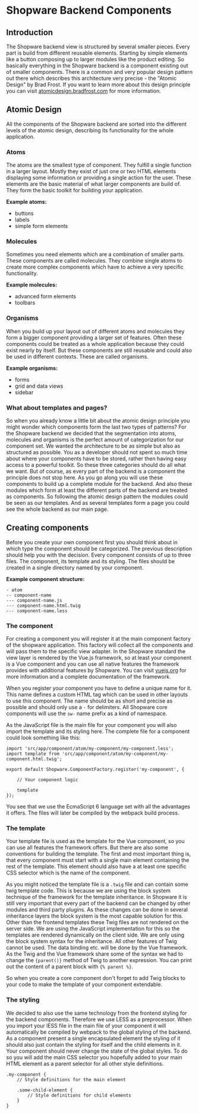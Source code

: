 # Shopware Backend Components

## Introduction
The Shopware backend view is structured by several smaller pieces. Every part is build from different reusable elements. Starting by simple elements like a button composing up to larger modules like the product editing. So basically everything in the Shopware backend is a component existing out of smaller components. There is a common and very popular design pattern out there which describes this architecture very precise - the "Atomic Design" by Brad Frost. If you want to learn more about this design principle you can visit [atomicdesign.bradfrost.com](http://atomicdesign.bradfrost.com/) for more information.

## Atomic Design
All the components of the Shopware backend are sorted into the different levels of the atomic design, describing its functionality for the whole application.

### Atoms
The atoms are the smallest type of component. They fulfill a single function in a larger layout. Mostly they exist of just one or two HTML elements displaying some information or providing a single action for the user. These elements are the basic material of what larger components are build of. They form the basic toolkit for building your application.

**Example atoms:**
- buttons
- labels
- simple form elements

### Molecules
Sometimes you need elements which are a combination of smaller parts. These components are called molecules. They combine single atoms to create more complex components which have to achieve a very specific functionality. 

**Example molecules:**
- advanced form elements
- toolbars

### Organisms
When you build up your layout out of different atoms and molecules they form a bigger component providing a larger set of features. Often these components could be treated as a whole application because they could exist nearly by itself. But these components are still reusable and could also be used in different contexts. These are called organisms.

**Example organisms:**
- forms
- grid and data views
- sidebar

### What about templates and pages?
So when you already know a little bit about the atomic design principle you might wonder which components form the last two types of patterns? For the Shopware backend we decided that the segmentation into atoms, molecules and organisms is the perfect amount of categorization for our component set. We wanted the architecture to be as simple but also as structured as possible. You as a developer should not spent so much time about where your components have to be stored, rather then having easy access to a powerful toolkit. So these three categories should do all what we want. But of course, as every part of the backend is a component the principle does not stop here. As you go along you will use these components to build up a complete module for the backend. And also these modules which form at least the different parts of the backend are treated as components. So following the atomic design pattern the modules could be seen as our templates. And as several templates form a page you could see the whole backend as our main page.

## Creating components
Before you create your own component first you should think about in which type the component should be categorized. The previous description should help you with the decision. Every component consists of up to three files. The component, its template and its styling. The files should be created in a single directory named by your component.

**Example component structure:**
```
- atom
-- component-name
--- component-name.js
--- component-name.html.twig
--- component-name.less
```

### The component
For creating a component you will register it at the main component factory of the shopware application. This factory will collect all the components and will pass them to the specific view adapter. In the Shopware standard the view layer is rendered by the Vue.js framework, so at least your component is a Vue component and you can use all native features the framework provides with additional features by Shopware. You can visit [vuejs.org](https://vuejs.org/) for more information and a complete documentation of the framework.

When you register your component you have to define a unique name for it. This name defines a custom HTML tag which can be used in other layouts to use this component. The name should be as short and precise as possible and should only use a `-` for delimiters. All Shopware core components will use the `sw-` name prefix as a kind of namespace.

As the JavaScript file is the main file for your component you will also import the template and its styling here. The complete file for a component could look something like this:

```
import 'src/app/component/atom/my-component/my-component.less';
import template from 'src/app/component/atom/my-component/my-component.html.twig'; 

export default Shopware.ComponentFactory.register('my-component', {

    // Your component logic

    template
});
```

You see that we use the EcmaScript 6 language set with all the advantages it offers. The files will later be compiled by the webpack build process.

### The template
Your template file is used as the template for the Vue component, so you can use all features the framework offers. But there are also some conventions for building the template. The first and most important thing is, that every component must start with a single main element containing the rest of the template. This element should also have a at least one specific CSS selector which is the name of the component.

As you might noticed the template file is a `.twig` file and can contain some twig template code. This is because we are using the block system technique of the framework for the template inheritance. In Shopware it is still very important that every part of the backend can be changed by other modules and third party plugins. As these changes can be done in several inheritance layers the block system is the most capable solution for this. Other than the frontend templates these Twig files are not rendered on the server side. We are using the JavaScript implementation for this so the templates are rendered dynamically on the client side. We are only using the block system syntax for the inheritance. All other features of Twig cannot be used. The data binding etc. will be done by the Vue framework. As the Twig and the Vue framework share some of the syntax we had to change the `{parent()}` method of Twig to another expression. You can print out the content of a parent block with `{% parent %}`.

So when you create a core component don't forget to add Twig blocks to your code to make the template of your component extendable.

### The styling
We decided to also use the same technology from the frontend styling for the backend components. Therefore we use LESS as a preprocessor. When you import your lESS file in the main file of your component it will automatically be compiled by webpack to the global styling of the backend. As a component present a single encapsulated element the styling of it should also just contain the styling for itself and the child elements in it. Your component should never change the state of the global styles. To do so you will add the main CSS selector you hopefully added to your main HTML element as a parent selector for all other style definitions.

```
.my-component {
    // Style definitions for the main element
    
    .some-child-element {
        // Style definitions for child elements
    }
}
```